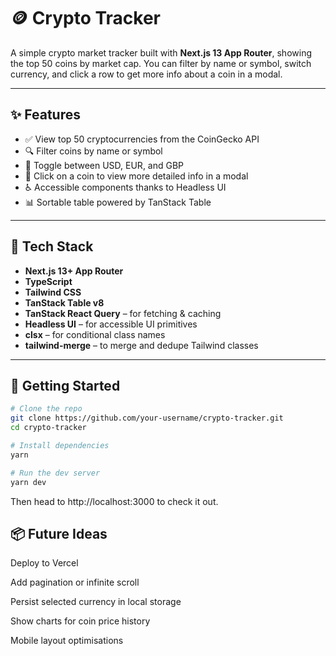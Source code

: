 # 🪙 Crypto Tracker

A simple crypto market tracker built with **Next.js 13 App Router**, showing the top 50 coins by market cap. You can filter by name or symbol, switch currency, and click a row to get more info about a coin in a modal.

---

## ✨ Features

- ✅ View top 50 cryptocurrencies from the CoinGecko API
- 🔍 Filter coins by name or symbol
- 💱 Toggle between USD, EUR, and GBP
- 🪪 Click on a coin to view more detailed info in a modal
- ♿️ Accessible components thanks to Headless UI
- 📊 Sortable table powered by TanStack Table

---

## 🧰 Tech Stack

- **Next.js 13+ App Router**
- **TypeScript**
- **Tailwind CSS**
- **TanStack Table v8**
- **TanStack React Query** – for fetching & caching
- **Headless UI** – for accessible UI primitives
- **clsx** – for conditional class names
- **tailwind-merge** – to merge and dedupe Tailwind classes

---

## 🚀 Getting Started

```bash
# Clone the repo
git clone https://github.com/your-username/crypto-tracker.git
cd crypto-tracker

# Install dependencies
yarn

# Run the dev server
yarn dev
```

Then head to http://localhost:3000 to check it out.

## 📦 Future Ideas
 Deploy to Vercel

 Add pagination or infinite scroll

 Persist selected currency in local storage

 Show charts for coin price history

 Mobile layout optimisations

